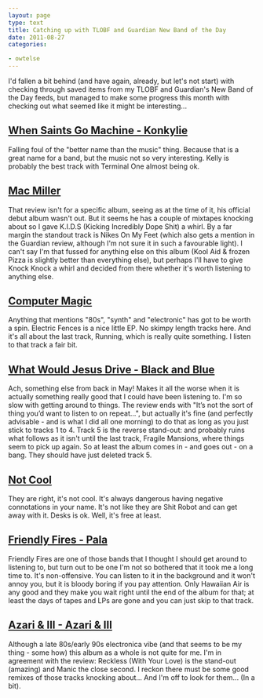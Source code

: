 ```yaml
---
layout: page
type: text
title: Catching up with TLOBF and Guardian New Band of the Day
date: 2011-08-27
categories: 

- owtelse
---
```

I'd fallen a bit behind (and have again, already, but let's not start) with checking through saved items from my TLOBF and Guardian's New Band of the Day feeds, but managed to make some progress this month with checking out what seemed like it might be interesting...

## [When Saints Go Machine - Konkylie](http://www.thelineofbestfit.com/2011/06/when-saints-go-machine-konkylie/)

Falling foul of the "better name than the music" thing. Because that is a great name for a band, but the music not so very interesting. Kelly is probably the best track with Terminal One almost being ok.

## [Mac Miller](http://www.guardian.co.uk/music/2011/may/12/new-band-mac-miller)

That review isn't for a specific album, seeing as at the time of it, his official debut album wasn't out. But it seems he has a couple of mixtapes knocking about so I gave K.I.D.S (Kicking Incredibly Dope Shit) a whirl. By a far margin the standout track is Nikes On My Feet (which also gets a mention in the Guardian review, although I'm not sure it in such a favourable light). I can't say I'm that fussed for anything else on this album (Kool Aid &amp; frozen Pizza is slightly better than everything else), but perhaps I'll have to give Knock Knock a whirl and decided from there whether it's worth listening to anything else.

## [Computer Magic](http://www.guardian.co.uk/music/2011/jun/09/new-band-computer-magic)

Anything that mentions "80s", "synth" and "electronic" has got to be worth a spin. Electric Fences is a nice little EP. No skimpy length tracks here. And it's all about the last track, Running, which is really quite something. I listen to that track a fair bit. 

## [What Would Jesus Drive - Black and Blue](http://www.thelineofbestfit.com/2011/05/what-would-jesus-drive-black-and-blue/)

Ach, something else from back in May! Makes it all the worse when it is actually something really good that I could have been listening to. I'm so slow with getting around to things. The review ends with "It’s not the sort of thing you’d want to listen to on repeat...", but actually it's fine (and perfectly advisable - and is what I did all one morning) to do that as long as you just stick to tracks 1 to 4. Track 5 is the reverse stand-out: and probably ruins what follows as it isn't until the last track, Fragile Mansions, where things seem to pick up again. So at least the album comes in - and goes out - on a bang. They should have just deleted track 5. 

## [Not Cool](http://www.thelineofbestfit.com/2011/07/not-cool-offer-free-album-download/)

They are right, it's not cool. It's always dangerous having negative connotations in your name. It's not like they are Shit Robot and can get away with it. Desks is ok. Well, it's free at least.

## [Friendly Fires - Pala](http://www.thelineofbestfit.com/2011/05/friendly-fires-pala/)

Friendly Fires are one of those bands that I thought I should get around to listening to, but turn out to be one I'm not so bothered that it took me a long time to. It's non-offensive. You can listen to it in the background and it won't annoy you, but it is bloody boring if you pay attention. Only Hawaiian Air is any good and they make you wait right until the end of the album for that; at least the days of tapes and LPs are gone and you can just skip to that track.

## [Azari &amp; III - Azari &amp; III](http://www.thelineofbestfit.com/2011/08/azari-iii-azari-iii/)

Although a late 80s/early 90s electronica vibe (and that seems to be my thing - some how) this album as a whole is not quite for me. I'm in agreement with the review: Reckless (With Your Love) is the stand-out (amazing) and Manic the close second. I reckon there must be some good remixes of those tracks knocking about... And I'm off to look for them... (In a bit). 

